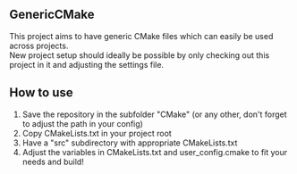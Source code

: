GenericCMake
------------

This project aims to have generic CMake files which can easily be used across projects.  
New project setup should ideally be possible by only checking out this project in it and adjusting the settings file.

How to use
----------
1. Save the repository in the subfolder "CMake" (or any other, don't forget to adjust the path in your config)
2. Copy CMakeLists.txt in your project root
3. Have a "src" subdirectory with appropriate CMakeLists.txt
4. Adjust the variables in CMakeLists.txt and user_config.cmake to fit your needs and build!